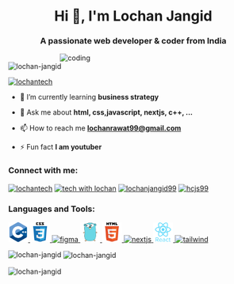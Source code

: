 <h1 align="center">Hi 👋, I'm Lochan Jangid</h1>
<h3 align="center">A passionate web developer & coder from India</h3>
<img align="right" alt="coding" width="400" src="https://camo.githubusercontent.com/e278cbf655da98c004011927c9b4ef9ace0e73c9b8a41892b778bbe03c045379/68747470733a2f2f637373706f696e743130312e636f6d2f77702d636f6e74656e742f75706c6f6164732f323032302f31302f446576656c6f7065722d6f6e2d6c6170746f702e676966"></img>
<p align="left"> <img src="https://komarev.com/ghpvc/?username=lochan-jangid&label=Profile%20views&color=0e75b6&style=flat" alt="lochan-jangid" /> </p>

<p align="left"> <a href="https://twitter.com/lochantech" target="blank"><img src="https://img.shields.io/twitter/follow/lochantech?logo=twitter&style=for-the-badge" alt="lochantech" /></a> </p>

- 🌱 I’m currently learning **business strategy**

- 💬 Ask me about **html, css,javascript, nextjs, c++, ...**

- 📫 How to reach me **lochanrawat99@gmail.com**

- ⚡ Fun fact **I am youtuber**

<h3 align="left">Connect with me:</h3>
<p align="left">
<a href="https://twitter.com/lochantech" target="blank"><img align="center" src="https://raw.githubusercontent.com/rahuldkjain/github-profile-readme-generator/master/src/images/icons/Social/twitter.svg" alt="lochantech" height="30" width="40" /></a>
<a href="https://linkedin.com/in/tech with lochan" target="blank"><img align="center" src="https://raw.githubusercontent.com/rahuldkjain/github-profile-readme-generator/master/src/images/icons/Social/linked-in-alt.svg" alt="tech with lochan" height="30" width="40" /></a>
<a href="https://instagram.com/lochanjangid99" target="blank"><img align="center" src="https://raw.githubusercontent.com/rahuldkjain/github-profile-readme-generator/master/src/images/icons/Social/instagram.svg" alt="lochanjangid99" height="30" width="40" /></a>
<a href="https://www.youtube.com/channel/UCDyQB1spQyEIjYnsmWczm3A" target="blank"><img align="center" src="https://raw.githubusercontent.com/rahuldkjain/github-profile-readme-generator/master/src/images/icons/Social/youtube.svg" alt="hcjs99" height="30" width="40" /></a>
</p>

<h3 align="left">Languages and Tools:</h3>
<p align="left"> <a href="https://www.w3schools.com/cpp/" target="_blank" rel="noreferrer"> <img src="https://raw.githubusercontent.com/devicons/devicon/master/icons/cplusplus/cplusplus-original.svg" alt="cplusplus" width="40" height="40"/> </a> <a href="https://www.w3schools.com/css/" target="_blank" rel="noreferrer"> <img src="https://raw.githubusercontent.com/devicons/devicon/master/icons/css3/css3-original-wordmark.svg" alt="css3" width="40" height="40"/> </a> <a href="https://www.figma.com/" target="_blank" rel="noreferrer"> <img src="https://www.vectorlogo.zone/logos/figma/figma-icon.svg" alt="figma" width="40" height="40"/> </a> <a href="https://golang.org" target="_blank" rel="noreferrer"> <img src="https://raw.githubusercontent.com/devicons/devicon/master/icons/go/go-original.svg" alt="go" width="40" height="40"/> </a> <a href="https://www.w3.org/html/" target="_blank" rel="noreferrer"> <img src="https://raw.githubusercontent.com/devicons/devicon/master/icons/html5/html5-original-wordmark.svg" alt="html5" width="40" height="40"/> </a> <a href="https://nextjs.org/" target="_blank" rel="noreferrer"> <img src="https://cdn.worldvectorlogo.com/logos/nextjs-2.svg" alt="nextjs" width="40" height="40"/> </a> <a href="https://reactjs.org/" target="_blank" rel="noreferrer"> <img src="https://raw.githubusercontent.com/devicons/devicon/master/icons/react/react-original-wordmark.svg" alt="react" width="40" height="40"/> </a> <a href="https://tailwindcss.com/" target="_blank" rel="noreferrer"> <img src="https://www.vectorlogo.zone/logos/tailwindcss/tailwindcss-icon.svg" alt="tailwind" width="40" height="40"/> </a> </p>

<p><img align="left" src="https://github-readme-stats.vercel.app/api/top-langs?username=lochan-jangid&show_icons=true&locale=en&layout=compact" alt="lochan-jangid" /></p>

<p>&nbsp;<img align="center" src="https://github-readme-stats.vercel.app/api?username=lochan-jangid&show_icons=true&locale=en" alt="lochan-jangid" /></p>

<p><img align="center" src="https://github-readme-streak-stats.herokuapp.com/?user=lochan-jangid&" alt="lochan-jangid" /></p>
